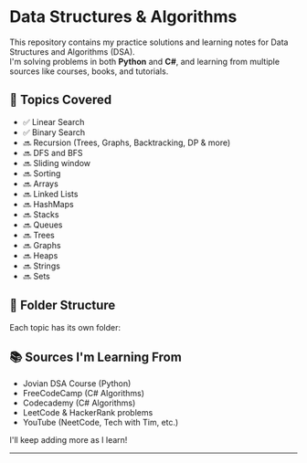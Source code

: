 # Data Structures & Algorithms

This repository contains my practice solutions and learning notes for Data Structures and Algorithms (DSA).  
I'm solving problems in both **Python** and **C#**, and learning from multiple sources like courses, books, and tutorials.

## 🧠 Topics Covered

- ✅ Linear Search
- ✅ Binary Search
- 🔜 Recursion (Trees, Graphs, Backtracking, DP & more)
- 🔜 DFS and BFS
- 🔜 Sliding window
- 🔜 Sorting
- 🔜 Arrays
- 🔜 Linked Lists
- 🔜 HashMaps
- 🔜 Stacks
- 🔜 Queues
- 🔜 Trees
- 🔜 Graphs
- 🔜 Heaps
- 🔜 Strings
- 🔜 Sets

## 📁 Folder Structure

Each topic has its own folder:

## 📚 Sources I'm Learning From

- Jovian DSA Course (Python)
- FreeCodeCamp (C# Algorithms)
- Codecademy (C# Algorithms)
- LeetCode & HackerRank problems
- YouTube (NeetCode, Tech with Tim, etc.)

I'll keep adding more as I learn!

---

